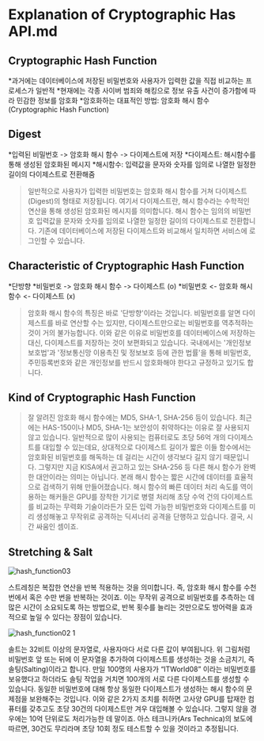 Explanation of Cryptographic Has API.md
==============


Cryptographic Hash Function
--------------
*과거에는 데이터베이스에 저장된 비밀번호와 사용자가 입력한 값을 직접 비교하는 프로세스가 일반적
*현재에는 각종 사이버 범죄와 해킹으로 정보 유출 사건이 증가함에 따라 민감한 정보를 암호화
*암호화하는 대표적인 방법: 암호화 해시 함수(Cryptographic Hash Function)

Digest
-------------
*입력된 비밀번호 -> 암호화 해시 함수 -> 다이제스트에 저장
*다이제스트: 해시함수를 통해 생성된 암호화된 메시지
*해시함수: 입력값을 문자와 숫자를 임의로 나열한 일정한 길이의 다이제스트로 전환해줌
>일반적으로 사용자가 입력한 비밀번호는 암호화 해시 함수를 거쳐 다이제스트(Digest)의 형태로 저장됩니다. 여기서 다이제스트란, 해시 함수라는 수학적인 연산을 통해 생성된 암호화된 메시지를 의미합니다. 해시 함수는 임의의 비밀번호 입력값을 문자와 숫자를 임의로 나열한 일정한 길이의 다이제스트로 전환합니다. 기존에 데이터베이스에 저장된 다이제스트와 비교해서 일치하면 서비스에 로그인할 수 있습니다.

Characteristic of Cryptographic Hash Function
-----------
*단방향
*비밀번호 -> 암호화 해시 함수 -> 다이제스트 (o)
*비밀번호 <- 암호화 해시 함수 <- 다이제스트 (x)
>암호화 해시 함수의 특징은 바로 '단방향'이라는 것입니다. 비밀번호를 알면 다이제스트를 바로 연산할 수는 있지만, 다이제스트만으로는 비밀번호를 역추적하는 것이 거의 불가능합니다. 이와 같은 이유로 비밀번호를 데이터베이스에 저장하는 대신, 다이제스트를 저장하는 것이 보편화되고 있습니다. 국내에서는 '개인정보보호법'과 '정보통신망 이용촉진 및 정보보호 등에 관한 법률'을 통해 비밀번호, 주민등록번호와 같은 개인정보를 반드시 암호화해야 한다고 규정하고 있기도 합니다.

Kind of Cryptographic Hash Function
--------------
>잘 알려진 암호화 해시 함수에는 MD5, SHA-1, SHA-256 등이 있습니다. 최근에는 HAS-150이나 MD5, SHA-1는 보안성이 취약하다는 이유로 잘 사용되지 않고 있습니다. 일반적으로 많이 사용되는 컴퓨터로도 초당 56억 개의 다이제스트를 대입할 수 있는데요, 상대적으로 다이제스트 길이가 짧은 이들 함수에서는 암호화된 비밀번호를 해독하는 데 걸리는 시간이 생각보다 길지 않기 때문입니다.
>그렇지만 지금 KISA에서 권고하고 있는 SHA-256 등 다른 해시 함수가 완벽한 대안이라는 의미는 아닙니다. 본래 해시 함수는 짧은 시간에 데이터를 효율적으로 검색하기 위해 만들어졌습니다. 해시 함수의 빠른 데이터 처리 속도를 역이용하는 해커들은 GPU를 장착한 기기로 병렬 처리해 초당 수억 건의 다이제스트를 비교하는 무력화 기술이라든가 모든 입력 가능한 비밀번호와 다이제스트를 미리 생성해놓고 무작위로 공격하는 딕셔너리 공격을 단행하고 있습니다. 결국, 시간 싸움인 셈이죠.

Stretching & Salt
-----------
![hash_function03](https://user-images.githubusercontent.com/43162506/49694907-b484ad80-fbd5-11e8-97ef-944af811cfbb.png)

스트레칭은 복잡한 연산을 반복 적용하는 것을 의미합니다. 즉, 암호화 해시 함수를 수천 번에서 혹은 수만 번을 반복하는 것이죠. 이는 무작위 공격으로 비밀번호를 추측하는 데 많은 시간이 소요되도록 하는 방법으로, 반복 횟수를 늘리는 것만으로도 방어력을 효과적으로 높일 수 있다는 장점이 있습니다.

![hash_function02 1](https://user-images.githubusercontent.com/43162506/49694922-e269f200-fbd5-11e8-88f3-218130d9e140.png)

솔트는 32비트 이상의 문자열로, 사용자마다 서로 다른 값이 부여됩니다. 위 그림처럼 비밀번호 앞 또는 뒤에 이 문자열을 추가하여 다이제스트를 생성하는 것을 소금치기, 즉 솔팅(Salting)이라고 합니다. 만일 100명의 사용자가 “ITWorld08” 이라는 비밀번호를 보유했다고 하더라도 솔팅 작업을 거치면 100개의 서로 다른 다이제스트를 생성할 수 있습니다. 동일한 비밀번호에 대해 항상 동일한 다이제스트가 생성하는 해시 함수의 문제점을 보완해주는 것입니다.
이와 같은 2가지 조치를 취하면 고사양 GPU를 탑재한 컴퓨터를 갖추고도 초당 30건의 다이제스트만 겨우 대입해볼 수 있습니다. 그렇지 않을 경우에는 10억 단위로도 처리가능한 데 말이죠. 아스 테크니카(Ars Technica)의 보도에 따르면, 30건도 무리라며 초당 10회 정도 테스트할 수 있을 것이라고 추정됩니다.
